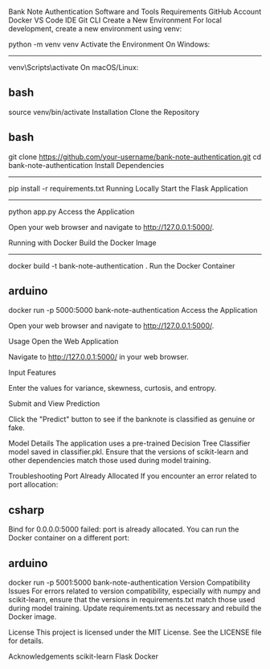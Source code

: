 Bank Note Authentication
Software and Tools Requirements
GitHub Account
Docker
VS Code IDE
Git CLI
Create a New Environment
For local development, create a new environment using venv:


python -m venv venv
Activate the Environment
On Windows:

---
venv\Scripts\activate
On macOS/Linux:

bash
---
source venv/bin/activate
Installation
Clone the Repository

bash
---
git clone https://github.com/your-username/bank-note-authentication.git
cd bank-note-authentication
Install Dependencies

---
pip install -r requirements.txt
Running Locally
Start the Flask Application

---
python app.py
Access the Application

Open your web browser and navigate to http://127.0.0.1:5000/.

Running with Docker
Build the Docker Image

---
docker build -t bank-note-authentication .
Run the Docker Container

arduino
---
docker run -p 5000:5000 bank-note-authentication
Access the Application

Open your web browser and navigate to http://127.0.0.1:5000/.

Usage
Open the Web Application

Navigate to http://127.0.0.1:5000/ in your web browser.

Input Features

Enter the values for variance, skewness, curtosis, and entropy.

Submit and View Prediction

Click the "Predict" button to see if the banknote is classified as genuine or fake.

Model Details
The application uses a pre-trained Decision Tree Classifier model saved in classifier.pkl. Ensure that the versions of scikit-learn and other dependencies match those used during model training.

Troubleshooting
Port Already Allocated
If you encounter an error related to port allocation:

csharp
---
Bind for 0.0.0.0:5000 failed: port is already allocated.
You can run the Docker container on a different port:

arduino
---
docker run -p 5001:5000 bank-note-authentication
Version Compatibility Issues
For errors related to version compatibility, especially with numpy and scikit-learn, ensure that the versions in requirements.txt match those used during model training. Update requirements.txt as necessary and rebuild the Docker image.

License
This project is licensed under the MIT License. See the LICENSE file for details.

Acknowledgements
scikit-learn
Flask
Docker

